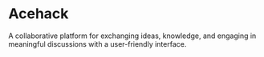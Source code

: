# Acehack
A collaborative platform for exchanging ideas, knowledge, and engaging in meaningful discussions with a user-friendly interface.
